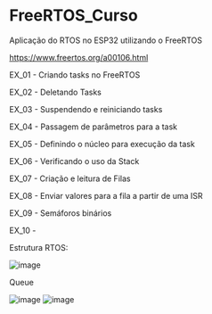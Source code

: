 # FreeRTOS_Curso
Aplicação do RTOS no ESP32 utilizando o FreeRTOS

https://www.freertos.org/a00106.html

EX_01 - Criando tasks no FreeRTOS

EX_02 - Deletando Tasks

EX_03 - Suspendendo e reiniciando tasks

EX_04 - Passagem de parâmetros para a task

EX_05 - Definindo o núcleo para execução da task

EX_06 - Verificando o uso da Stack

EX_07 - Criação e leitura de Filas

EX_08 - Enviar valores para a fila a partir de uma ISR

EX_09 - Semáforos binários

EX_10 - 


Estrutura RTOS:

![image](https://user-images.githubusercontent.com/95059305/163687209-56607c23-6851-4b39-8804-7c4fe60461a9.png)

Queue

![image](https://user-images.githubusercontent.com/95059305/163687231-d71ccf13-d5b5-4302-a0e1-0a2582552d61.png)
![image](https://user-images.githubusercontent.com/95059305/163687236-0f01c460-b2bb-4cf3-b729-61f43b086bed.png)

